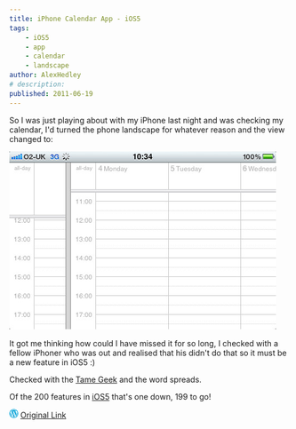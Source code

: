 ```yaml
---
title: iPhone Calendar App - iOS5
tags:
    - iOS5
    - app
    - calendar
    - landscape
author: AlexHedley
# description: 
published: 2011-06-19
---
```


So I was just playing about with my iPhone last night and was checking my calendar, I'd turned the phone landscape for whatever reason and the view changed to:

![](images/5847781965_d6eb5e6c96_z.jpg "Calendar App")

It got me thinking how could I have missed it for so long, I checked with a fellow iPhoner who was out and realised that his didn't do that so it must be a new feature in iOS5 :)

Checked with the [Tame Geek](http://www.tame-geek.co.uk/author/geek/) and the word spreads.

Of the 200 features in [iOS5](http://www.apple.com/ios/ios5/) that's one down, 199 to go!

![Wordpress](../images/wordpress.png "Wordpress") [Original Link](https://alexhedley.wordpress.com/2011/06/19/iphone-calendar-app-ios5/)
